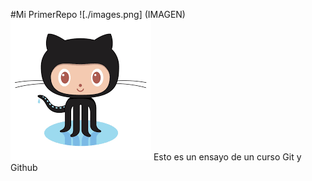 #Mi PrimerRepo
![./images.png] (IMAGEN)
![Image](./images.png?raw=true "Title")
Esto es un ensayo de un curso Git y Github
